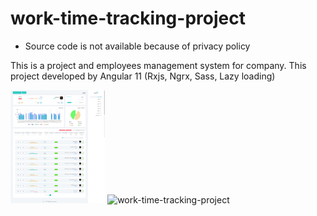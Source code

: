 # work-time-tracking-project
* Source code is not available because of privacy policy

This is a project and employees management system for company.
This project developed by Angular 11 (Rxjs, Ngrx, Sass, Lazy loading)


<img src = "https://github.com/linzstadler/work-time-tracking-project/blob/0a9717f05561021223560d00f038817656a04550/dashboard.png" title = "work-time-tracking-project" width = "30%"/>   <img src = "https://raw.githubusercontent.com/linzstadler/work-time-tracking-project/login.PNG" title = "work-time-tracking-project" width = "30%"/>

